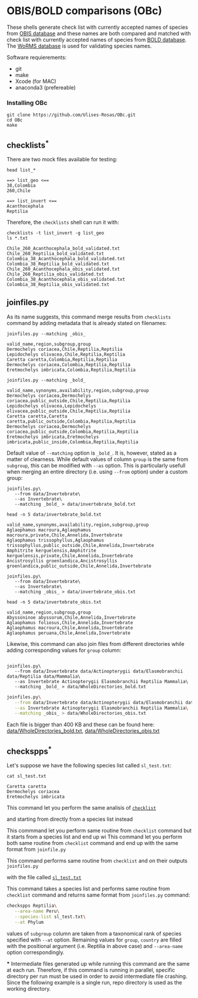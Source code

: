 # OBIS/BOLD comparisons (OBc)

These shells generate check list with currently accepted names of species from [OBIS database](http://iobis.org/) and these names are both compared and matched with check list with currently accepted names of species from [BOLD database](http://www.boldsystems.org/). The [WoRMS database](http://www.marinespecies.org/) is used for validating species names.

Software requierements:
* git
* make
* Xcode (for MAC)
* anaconda3 (prefereable)

### Installing OBc

```Shell
git clone https://github.com/Ulises-Rosas/OBc.git
cd OBc
make
```

## checklists<sup>\*</sup>

There are two mock files available for testing:
```Shell
head list_*
```

```
==> list_geo <==
38,Colombia
260,Chile

==> list_invert <==
Acanthocephala
Reptilia
```
Therefore, the `checklists` shell can run it with:
```Shell
checklists -t list_invert -g list_geo
ls *.txt
```

```
Chile_260_Acanthocephala_bold_validated.txt    Chile_260_Reptilia_bold_validated.txt          Colombia_38_Acanthocephala_bold_validated.txt  Colombia_38_Reptilia_bold_validated.txt
Chile_260_Acanthocephala_obis_validated.txt    Chile_260_Reptilia_obis_validated.txt          Colombia_38_Acanthocephala_obis_validated.txt  Colombia_38_Reptilia_obis_validated.txt
```


## joinfiles.py

As its name suggests, this command merge results from `checklists` command by adding metadata that is already stated on filenames:

```Shell
joinfiles.py --matching _obis_
```

```
valid_name,region,subgroup,group
Dermochelys coriacea,Chile,Reptilia,Reptilia
Lepidochelys olivacea,Chile,Reptilia,Reptilia
Caretta caretta,Colombia,Reptilia,Reptilia
Dermochelys coriacea,Colombia,Reptilia,Reptilia
Eretmochelys imbricata,Colombia,Reptilia,Reptilia
```

```Shell
joinfiles.py --matching _bold_
```

```
valid_name,synonyms,availability,region,subgroup,group
Dermochelys coriacea,Dermochelys coriacea,public_outside,Chile,Reptilia,Reptilia
Lepidochelys olivacea,Lepidochelys olivacea,public_outside,Chile,Reptilia,Reptilia
Caretta caretta,Caretta caretta,public_outside,Colombia,Reptilia,Reptilia
Dermochelys coriacea,Dermochelys coriacea,public_outside,Colombia,Reptilia,Reptilia
Eretmochelys imbricata,Eretmochelys imbricata,public_inside,Colombia,Reptilia,Reptilia
```

Default value of `--matching` option is `_bold_`. It is, however, stated as a matter of clearness. While default values of  column `group` is the same from `subgroup`, this can be modified with `--as` option. This is particularly usefull when merging an entire directory (i.e. using `--from` option) under a custom group:

```Shell
joinfiles.py\
   --from data/Invertebrate\
   --as Invertebrate\
   --matching _bold_ > data/invertebrate_bold.txt 

head -n 5 data/invertebrate_bold.txt
```
```
valid_name,synonyms,availability,region,subgroup,group
Aglaophamus macroura,Aglaophamus macroura,private,Chile,Annelida,Invertebrate
Aglaophamus trissophyllus,Aglaophamus trissophyllus,public_outside,Chile,Annelida,Invertebrate
Amphitrite kerguelensis,Amphitrite kerguelensis,private,Chile,Annelida,Invertebrate
Ancistrosyllis groenlandica,Ancistrosyllis groenlandica,public_outside,Chile,Annelida,Invertebrate
```
```Shell
joinfiles.py\
   --from data/Invertebrate\
   --as Invertebrate\
   --matching _obis_ > data/invertebrate_obis.txt
             
head -n 5 data/invertebrate_obis.txt
```
```
valid_name,region,subgroup,group
Abyssoninoe abyssorum,Chile,Annelida,Invertebrate
Aglaophamus foliosus,Chile,Annelida,Invertebrate
Aglaophamus macroura,Chile,Annelida,Invertebrate
Aglaophamus peruana,Chile,Annelida,Invertebrate
```

Likewise, this command can also join files from different directories while adding corresponding values for `group` column:

```Shell

joinfiles.py\
   --from data/Invertebrate data/Actinopterygii data/Elasmobranchii data/Reptilia data/Mammalia\
   --as Invertebrate Actinopterygii Elasmobranchii Reptilia Mammalia\
   --matching _bold_ > data/WholeDirectories_bold.txt
```

```Bash
joinfiles.py\
   --from data/Invertebrate data/Actinopterygii data/Elasmobranchii data/Reptilia data/Mammalia\
   --as Invertebrate Actinopterygii Elasmobranchii Reptilia Mammalia\
   --matching _obis_ > data/WholeDirectories_obis.txt
```

Each file is bigger than 400 KB and these can be found here: [data/WholeDirectories_bold.txt](https://github.com/Ulises-Rosas/OBc/blob/master/data/WholeDirectories_bold.txt), [data/WholeDirectories_obis.txt](https://github.com/Ulises-Rosas/OBc/blob/master/data/WholeDirectories_obis.txt)


## checkspps<sup>\*</sup>

Let's suppose we have the following species list called `sl_test.txt`:

```Shell
cat sl_test.txt
```

```
Caretta caretta
Dermochelys coriacea
Eretmochelys imbricata
```



This command let you perform the same analisis of [`checklist`](https://github.com/Ulises-Rosas/OBc#checklists) 

and starting from directly from a species list instead


This commmand let you perform same routine from `checklist` command but it starts from a species list and end up wi
This command let you perform both same routine from `checklist` command and end up with the same format from `joinfile.py`


This command performs same routine from  `checklist` and on their outputs `joinfiles.py`


with the file called [`sl_test.txt`]()


This command takes a species list and performs same routine from `checklist` command and returns same format from `joinfiles.py` command:


```Bash
checkspps Reptilia\
   --area-name Peru\
   --species-list sl_test.txt\
   --at Phylum
```

values of `subgroup` column are taken from a taxonomical rank of species specified with `--at` option. Remaining values for `group`, `country` are filled with the positional argument (i.e. Reptilia in above case) and `--area-name` option correspondingly.




**\*** Intermediate files generated up while running this command are the same at each run. Therefore, if this command is running in parallel, specific directory per run must be used in order to avoid intermediate file crashing. Since the following example is a single run, repo directory is used as the working directory.
